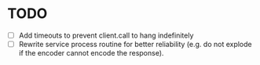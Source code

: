 TODO
====

- [ ] Add timeouts to prevent client.call to hang indefinitely
- [ ] Rewrite service process routine for better reliability (e.g. do not explode if the encoder cannot encode the response).